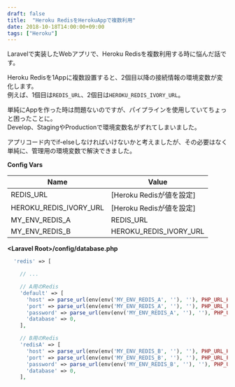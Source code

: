 ```yaml
---
draft: false
title:  "Heroku RedisをHerokuAppで複数利用"
date: 2018-10-18T14:00:00+09:00
tags: ["Heroku"]
---
```

Laravelで実装したWebアプリで、Heroku Redisを複数利用する時に悩んだ話です。

Heroku Redisを1Appに複数設置すると、2個目以降の接続情報の環境変数が変化します。  
例えば、1個目は```REDIS_URL```、2個目は```HEROKU_REDIS_IVORY_URL```。

単純にAppを作った時は問題ないのですが、パイプラインを使用していてちょっと困ったことに。  
Develop、StagingやProductionで環境変数名がずれてしまいました。

アプリコード内でif-elseしなければいけないかと考えましたが、その必要はなく単純に、管理用の環境変数で解決できました。

**Config Vars**

Name | Value
--- | ---
REDIS_URL | [Heroku Redisが値を設定]
HEROKU_REDIS_IVORY_URL | [Heroku Redisが値を設定]
MY_ENV_REDIS_A | REDIS_URL 
MY_ENV_REDIS_B | HEROKU_REDIS_IVORY_URL 

**&lt;Laravel Root&gt;/config/database.php**
```php
  'redis' => [

    // ...

    // A用のRedis
    'default' => [
      'host' => parse_url(env(env('MY_ENV_REDIS_A', ''), ''), PHP_URL_HOST),
      'port' => parse_url(env(env('MY_ENV_REDIS_A', ''), ''), PHP_URL_PORT),
      'password' => parse_url(env(env('MY_ENV_REDIS_A', ''), ''), PHP_URL_PASS),
      'database' => 0,
    ],

    // B用のRedis
    'redisA' => [
      'host' => parse_url(env(env('MY_ENV_REDIS_B', ''), ''), PHP_URL_HOST),
      'port' => parse_url(env(env('MY_ENV_REDIS_B', ''), ''), PHP_URL_PORT),
      'password' => parse_url(env(env('MY_ENV_REDIS_B', ''), ''), PHP_URL_PASS),
      'database' => 0,
    ],

```

